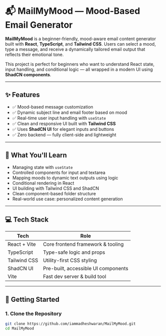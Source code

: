 # 📬 MailMyMood — Mood-Based Email Generator

**MailMyMood** is a beginner-friendly, mood-aware email content generator built with **React**, **TypeScript**, and **Tailwind CSS**. Users can select a mood, type a message, and receive a dynamically tailored email output that reflects their emotional tone.

This project is perfect for beginners who want to understand React state, input handling, and conditional logic — all wrapped in a modern UI using **ShadCN components**.

---

## ✨ Features

- ✅ Mood-based message customization  
- ✅ Dynamic subject line and email footer based on mood  
- ✅ Real-time user input handling with `useState`  
- ✅ Clean and responsive UI built with **Tailwind CSS**  
- ✅ Uses **ShadCN UI** for elegant inputs and buttons  
- ✅ Zero backend — fully client-side and lightweight

---

## 🧠 What You'll Learn

- Managing state with `useState`
- Controlled components for input and textarea
- Mapping moods to dynamic text outputs using logic
- Conditional rendering in React
- UI building with Tailwind CSS and ShadCN
- Clean component-based folder structure
- Real-world use case: personalized content generation

---

## 💻 Tech Stack

| Tech            | Role                                      |
|-----------------|--------------------------------------------|
| React + Vite    | Core frontend framework & tooling         |
| TypeScript      | Type-safe logic and props                 |
| Tailwind CSS    | Utility-first CSS styling                 |
| ShadCN UI       | Pre-built, accessible UI components       |
| Vite            | Fast dev server & build tool              |

---

## 🚀 Getting Started

### 1. Clone the Repository

```bash
git clone https://github.com/iammadheshwaran/MailMyMood.git
cd MailMyMood
